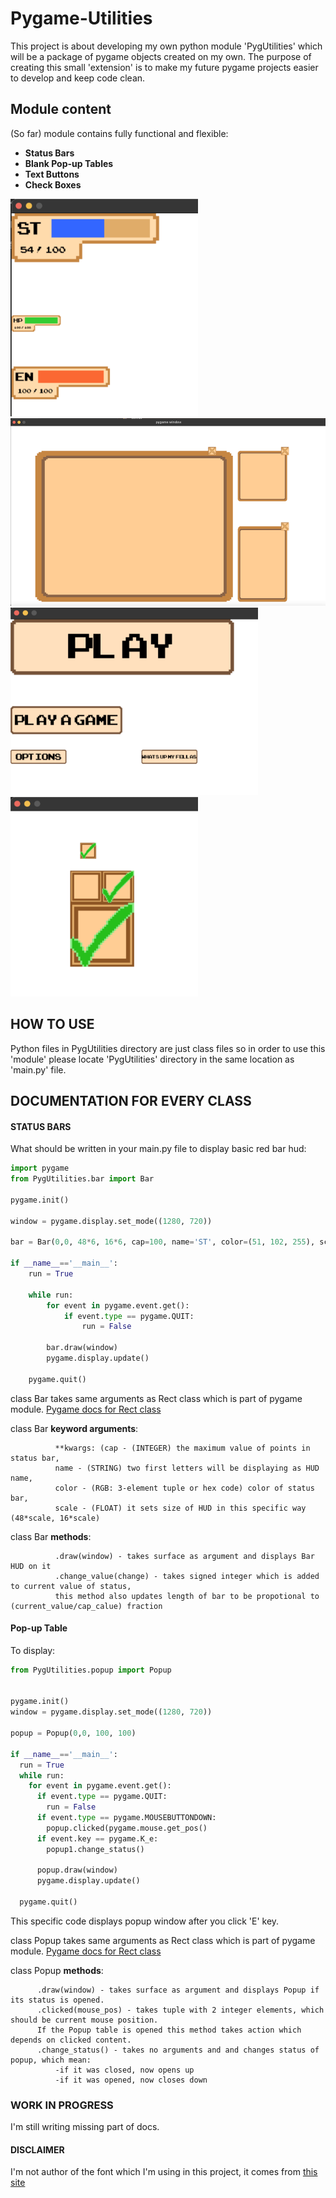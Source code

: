 # Pygame-Utilities

This project is about developing my own python module 'PygUtilities' which will be a package of pygame objects created on my own.
The purpose of creating this small 'extension' is to make my future pygame projects easier to develop and keep code clean.

## Module content ##
(So far) module contains fully functional and flexible:
- **Status Bars**
- **Blank Pop-up Tables**
- **Text Buttons**
- **Check Boxes**

<p float="left">
  <img src="images/img1.png" width="300" />
  <img src="images/img3.png" height="300" /> 
  <img src="images/img2.png" height="300" />
  <img src="images/img4.png" width="300" />
</p>

## HOW TO USE ##
Python files in PygUtilities directory are just class files so in order to use this 'module' please locate 'PygUtilities' directory in the same location as 'main.py' file.

## DOCUMENTATION FOR EVERY CLASS ##
#### STATUS BARS ### 
What should be written in your main.py file to display basic red bar hud:
```python
import pygame
from PygUtilities.bar import Bar

pygame.init()

window = pygame.display.set_mode((1280, 720))

bar = Bar(0,0, 48*6, 16*6, cap=100, name='ST', color=(51, 102, 255), scale=6)

if __name__=='__main__':
    run = True

    while run:
        for event in pygame.event.get():
            if event.type == pygame.QUIT:
                run = False
        
        bar.draw(window)
        pygame.display.update()
    
    pygame.quit()
```

class Bar takes same arguments as Rect class which is part of pygame module. [Pygame docs for Rect class](https://www.pygame.org/docs/ref/rect.html) 

class Bar **keyword arguments**:
```               
          **kwargs: (cap - (INTEGER) the maximum value of points in status bar, 
          name - (STRING) two first letters will be displaying as HUD name,
          color - (RGB: 3-element tuple or hex code) color of status bar,
          scale - (FLOAT) it sets size of HUD in this specific way (48*scale, 16*scale)
```

class Bar **methods**:
```
          .draw(window) - takes surface as argument and displays Bar HUD on it
          .change_value(change) - takes signed integer which is added to current value of status, 
          this method also updates length of bar to be propotional to (current_value/cap_calue) fraction 
```

#### Pop-up Table ### 
To display:
```python
from PygUtilities.popup import Popup


pygame.init()
window = pygame.display.set_mode((1280, 720))

popup = Popup(0,0, 100, 100)

if __name__=='__main__':
  run = True
  while run:
    for event in pygame.event.get():
      if event.type == pygame.QUIT:
        run = False
      if event.type == pygame.MOUSEBUTTONDOWN:
        popup.clicked(pygame.mouse.get_pos()
      if event.key == pygame.K_e:
        popup1.change_status()
      
      popup.draw(window)
      pygame.display.update()
    
  pygame.quit()
```
This specific code displays popup window after you click 'E' key.

class Popup takes same arguments as Rect class which is part of pygame module. [Pygame docs for Rect class](https://www.pygame.org/docs/ref/rect.html) 

class Popup **methods**:
```
      .draw(window) - takes surface as argument and displays Popup if its status is opened.
      .clicked(mouse_pos) - takes tuple with 2 integer elements, which should be current mouse position. 
      If the Popup table is opened this method takes action which depends on clicked content.
      .change_status() - takes no arguments and and changes status of popup, which mean:
          -if it was closed, now opens up 
          -if it was opened, now closes down
```

### WORK IN PROGRESS ###
I'm still writing missing part of docs.

#### DISCLAIMER ####
I'm not author of the font which I'm using in this project, it comes from [this site](https://www.1001fonts.com/arcadeclassic-font.html)
